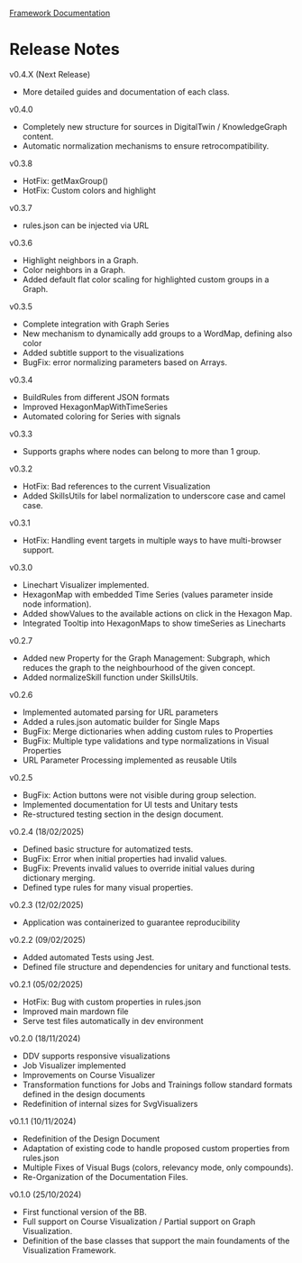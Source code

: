 [Framework Documentation](../README.md)

# Release Notes

v0.4.X (Next Release)
* More detailed guides and documentation of each class.

v0.4.0
* Completely new structure for sources in DigitalTwin / KnowledgeGraph content.
* Automatic normalization mechanisms to ensure retrocompatibility.

v0.3.8
* HotFix: getMaxGroup()
* HotFix: Custom colors and highlight

v0.3.7
* rules.json can be injected via URL

v0.3.6
* Highlight neighbors in a Graph.
* Color neighbors in a Graph.
* Added default flat color scaling for highlighted custom groups in a Graph.

v0.3.5
* Complete integration with Graph Series
* New mechanism to dynamically add groups to a WordMap, defining also color
* Added subtitle support to the visualizations
* BugFix: error normalizing parameters based on Arrays.

v0.3.4
* BuildRules from different JSON formats
* Improved HexagonMapWithTimeSeries
* Automated coloring for Series with signals

v0.3.3
* Supports graphs where nodes can belong to more than 1 group.

v0.3.2
* HotFix: Bad references to the current Visualization
* Added SkillsUtils for label normalization to underscore case and camel case.

v0.3.1
* HotFix: Handling event targets in multiple ways to have multi-browser support.

v0.3.0
* Linechart Visualizer implemented.
* HexagonMap with embedded Time Series (values parameter inside node information).
* Added showValues to the available actions on click in the Hexagon Map.
* Integrated Tooltip into HexagonMaps to show timeSeries as Linecharts

v0.2.7
* Added new Property for the Graph Management: Subgraph, which reduces the graph to the neighbourhood of the given concept.
* Added normalizeSkill function under SkillsUtils.

v0.2.6
* Implemented automated parsing for URL parameters
* Added a rules.json automatic builder for Single Maps
* BugFix: Merge dictionaries when adding custom rules to Properties
* BugFix: Multiple type validations and type normalizations in Visual Properties
* URL Parameter Processing implemented as reusable Utils

v0.2.5
* BugFix: Action buttons were not visible during group selection.
* Implemented documentation for UI tests and Unitary tests
* Re-structured testing section in the design document.

v0.2.4 (18/02/2025)
* Defined basic structure for automatized tests.
* BugFix: Error when initial properties had invalid values.
* BugFix: Prevents invalid values to override initial values during dictionary merging.
* Defined type rules for many visual properties.

v0.2.3 (12/02/2025)
* Application was containerized to guarantee reproducibility

v0.2.2 (09/02/2025)
* Added automated Tests using Jest.
* Defined file structure and dependencies for unitary and functional tests.

v0.2.1 (05/02/2025)
* HotFix: Bug with custom properties in rules.json
* Improved main mardown file
* Serve test files automatically in dev environment

v0.2.0 (18/11/2024)
* DDV supports responsive visualizations
* Job Visualizer implemented
* Improvements on Course Visualizer
* Transformation functions for Jobs and Trainings follow standard formats defined in the design documents
* Redefinition of internal sizes for SvgVisualizers

v0.1.1 (10/11/2024)
* Redefinition of the Design Document
* Adaptation of existing code to handle proposed custom properties from rules.json
* Multiple Fixes of Visual Bugs (colors, relevancy mode, only compounds).
* Re-Organization of the Documentation Files.

v0.1.0 (25/10/2024)
* First functional version of the BB.
* Full support on Course Visualization / Partial support on Graph Visualization.
* Definition of the base classes that support the main foundaments of the Visualization Framework.
